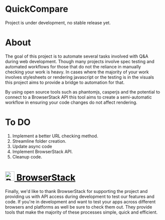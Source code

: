 # QuickCompare

Project is under development, no stable release yet.

# About

The goal of this project is to automate several tasks involved with Q&A during web development. Though many projects involve spec testing and automated workflows for those that do not the reliance in manually checking your work is heavy. In cases where the majority of your work involves stylesheets or rendering javascript or the testing is in the visuals this project aims to provide a bridge to automation for that.

By using open source tools such as phantomjs, casperjs and the potential to connect to a BrowserStack API this tool aims to create a semi-automatic workflow in ensuring your code changes do not affect rendering.  

# To DO

1. Implement a better URL checking method.
2. Streamline folder creation.
3. Update async code
4. Implement BrowserStack API.
5. Cleanup code.

# <a style="color: black;" href="https://browserstack.com/" target="_blank"><img style="width: 30px; height: 30px; display: inline-block;" src="https://cdn.worldvectorlogo.com/logos/browserstack.svg" alt="BrowserStack Logo"> BrowserStack</a>

Finally, we'd like to thank BrowserStack for supporting the project and providing us with API access during development to test our features and code. If you're in development and want to test your apps across different browsers and platforms as well be sure to check them out. They provide tools that make the majority of these processes simple, quick and efficient. 

